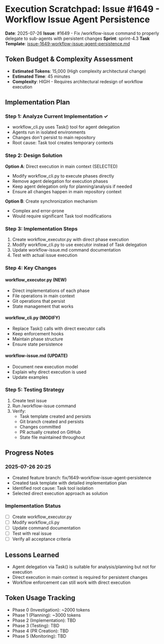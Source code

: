 # Execution Scratchpad: Issue #1649 - Workflow Issue Agent Persistence

**Date**: 2025-07-26
**Issue**: #1649 - Fix /workflow-issue command to properly delegate to sub-agents with persistent changes
**Sprint**: sprint-4.3
**Task Template**: [issue-1649-workflow-issue-agent-persistence.md](../task-templates/issue-1649-workflow-issue-agent-persistence.md)

## Token Budget & Complexity Assessment
- **Estimated Tokens**: 15,000 (High complexity architectural change)
- **Estimated Time**: 45 minutes
- **Complexity**: HIGH - Requires architectural redesign of workflow execution

## Implementation Plan

### Step 1: Analyze Current Implementation ✓
- workflow_cli.py uses Task() tool for agent delegation
- Agents run in isolated environments
- Changes don't persist to main repository
- Root cause: Task tool creates temporary contexts

### Step 2: Design Solution
**Option A**: Direct execution in main context (SELECTED)
- Modify workflow_cli.py to execute phases directly
- Remove agent delegation for execution phases
- Keep agent delegation only for planning/analysis if needed
- Ensure all changes happen in main repository context

**Option B**: Create synchronization mechanism
- Complex and error-prone
- Would require significant Task tool modifications

### Step 3: Implementation Steps
1. Create workflow_executor.py with direct phase execution
2. Modify workflow_cli.py to use executor instead of Task delegation
3. Update workflow-issue.md command documentation
4. Test with actual issue execution

### Step 4: Key Changes

#### workflow_executor.py (NEW)
- Direct implementations of each phase
- File operations in main context
- Git operations that persist
- State management that works

#### workflow_cli.py (MODIFY)
- Replace Task() calls with direct executor calls
- Keep enforcement hooks
- Maintain phase structure
- Ensure state persistence

#### workflow-issue.md (UPDATE)
- Document new execution model
- Explain why direct execution is used
- Update examples

### Step 5: Testing Strategy
1. Create test issue
2. Run /workflow-issue command
3. Verify:
   - Task template created and persists
   - Git branch created and persists
   - Changes committed
   - PR actually created on GitHub
   - State file maintained throughout

## Progress Notes

### 2025-07-26 20:25
- Created feature branch: fix/1649-workflow-issue-agent-persistence
- Created task template with detailed implementation plan
- Identified root cause: Task tool isolation
- Selected direct execution approach as solution

### Implementation Status
- [ ] Create workflow_executor.py
- [ ] Modify workflow_cli.py
- [ ] Update command documentation
- [ ] Test with real issue
- [ ] Verify all acceptance criteria

## Lessons Learned
- Agent delegation via Task() is suitable for analysis/planning but not for execution
- Direct execution in main context is required for persistent changes
- Workflow enforcement can still work with direct execution

## Token Usage Tracking
- Phase 0 (Investigation): ~2000 tokens
- Phase 1 (Planning): ~3000 tokens
- Phase 2 (Implementation): TBD
- Phase 3 (Testing): TBD
- Phase 4 (PR Creation): TBD
- Phase 5 (Monitoring): TBD

